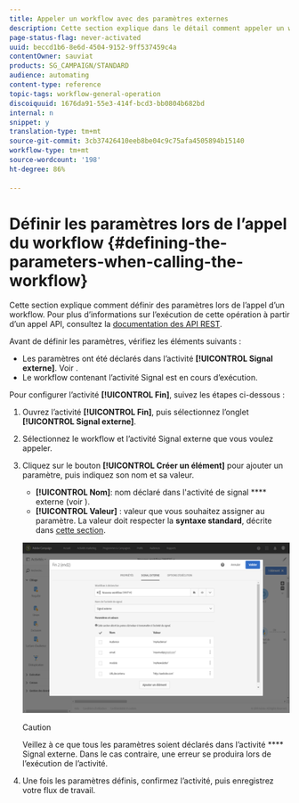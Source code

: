 ```yaml
---
title: Appeler un workflow avec des paramètres externes
description: Cette section explique dans le détail comment appeler un workflow avec des paramètres externes.
page-status-flag: never-activated
uuid: beccd1b6-8e6d-4504-9152-9ff537459c4a
contentOwner: sauviat
products: SG_CAMPAIGN/STANDARD
audience: automating
content-type: reference
topic-tags: workflow-general-operation
discoiquuid: 1676da91-55e3-414f-bcd3-bb0804b682bd
internal: n
snippet: y
translation-type: tm+mt
source-git-commit: 3cb37426410eeb8be04c9c75afa4505894b15140
workflow-type: tm+mt
source-wordcount: '198'
ht-degree: 86%

---
```



# Définir les paramètres lors de l’appel du workflow   {#defining-the-parameters-when-calling-the-workflow}

Cette section explique comment définir des paramètres lors de l’appel d’un workflow. Pour plus d’informations sur l’exécution de cette opération à partir d’un appel API, consultez la [documentation des API REST](../../api/using/triggering-a-signal-activity.md).

Avant de définir les paramètres, vérifiez les éléments suivants :

* Les paramètres ont été déclarés dans l’activité **[!UICONTROL Signal externe]**. Voir [](../../automating/using/declaring-parameters-external-signal.md).
* Le workflow contenant l’activité Signal est en cours d’exécution.

Pour configurer l’activité **[!UICONTROL Fin]**, suivez les étapes ci-dessous :

1. Ouvrez l’activité **[!UICONTROL Fin]**, puis sélectionnez l’onglet **[!UICONTROL Signal externe]**.
1. Sélectionnez le workflow et l’activité Signal externe que vous voulez appeler.
1. Cliquez sur le bouton **[!UICONTROL Créer un élément]** pour ajouter un paramètre, puis indiquez son nom et sa valeur.

   * **[!UICONTROL Nom]**: nom déclaré dans l&#39;activité de signal **** externe (voir [](../../automating/using/declaring-parameters-external-signal.md)).
   * **[!UICONTROL Valeur]** : valeur que vous souhaitez assigner au paramètre. La valeur doit respecter la **syntaxe standard**, décrite dans [cette section](../../automating/using/advanced-expression-editing.md#standard-syntax).

   ![](assets/extsignal_definingparameters_2.png)

   >[!CAUTION]
   >
   >Veillez à ce que tous les paramètres soient déclarés dans l’activité **** Signal externe. Dans le cas contraire, une erreur se produira lors de l’exécution de l’activité.

1. Une fois les paramètres définis, confirmez l’activité, puis enregistrez votre flux de travail.
